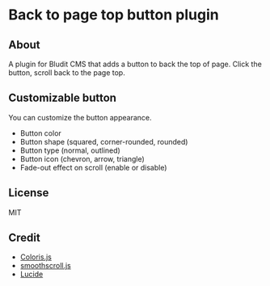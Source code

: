 # Back to page top button plugin

## About
A plugin for Bludit CMS that adds a button to back the top of page.
Click the button, scroll back to the page top.

## Customizable button
You can customize the button appearance.

* Button color
* Button shape (squared, corner-rounded, rounded)
* Button type (normal, outlined)
* Button icon (chevron, arrow, triangle)
* Fade-out effect on scroll (enable or disable)

## License
MIT

## Credit
* [Coloris.js](https://github.com/mdbassit/Coloris/)
* [smoothscroll.js](https://github.com/iamdustan/smoothscroll/)
* [Lucide](https://lucide.dev/)

